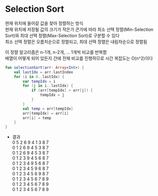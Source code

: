 # Selection Sort

현재 위치에 들어갈 값을 찾아 정렬하는 방식  
현재 위치에 저장될 값의 크기가 작은가 큰가에 따라 최소 선택 정렬(Min-Selection Sort)와 최대 선택 정렬(Max-Selection Sort)로 구분할 수 있다  
최소 선택 정렬은 오름차순으로 정렬되고, 최대 선택 정렬은 내림차순으로 정렬됨  

이 정렬 알고리즘은 n-1개, n-2개, ... 1개씩 비교를 반복함  
배열이 어떻게 되어 있든지 간에 전체 비교를 진행하므로 시간 복잡도는 O(n^2)이다  

~~~kotlin
fun selectionSort(arr: Array<Int>) {
    val lastIdx = arr.lastIndex
    for (i in 0..lastIdx) {
        var tempIdx = i
        for (j in i..lastIdx) {
            if (arr[tempIdx] > arr[j]) {
                tempIdx = j
            }
        }
        val temp = arr[tempIdx]
        arr[tempIdx] = arr[i]
        arr[i] = temp
    }
}
~~~

- 결과  
0 5 2 6 9 4 1 3 8 7  
0 1 2 6 9 4 5 3 8 7  
0 1 2 6 9 4 5 3 8 7  
0 1 2 3 9 4 5 6 8 7  
0 1 2 3 4 9 5 6 8 7  
0 1 2 3 4 5 9 6 8 7  
0 1 2 3 4 5 6 9 8 7  
0 1 2 3 4 5 6 7 8 9  
0 1 2 3 4 5 6 7 8 9  
0 1 2 3 4 5 6 7 8 9
